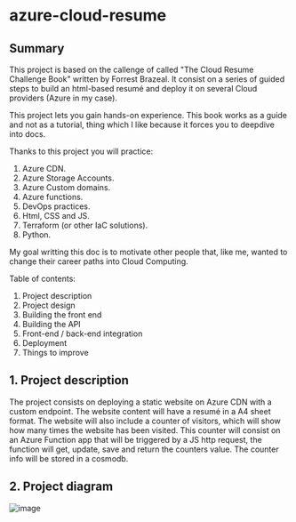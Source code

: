 # azure-cloud-resume

## Summary
This project is based on the callenge of called "The Cloud Resume Challenge Book" written by Forrest Brazeal. It consist on a series of guided steps to build an html-based resumé and deploy it on several Cloud providers (Azure in my case).

This project lets you gain hands-on experience. This book works as a guide and not as a tutorial, thing which I like because it forces you to deepdive into docs.

Thanks to this project you will practice:
1. Azure CDN.
2. Azure Storage Accounts.
3. Azure Custom domains.
4. Azure functions.
5. DevOps practices.
6. Html, CSS and JS.
7. Terraform (or other IaC solutions).
8. Python. 

My goal writting this doc is to motivate other people that, like me, wanted to change their career paths into Cloud Computing.

<p>Table of contents:</p>
<ol>
    <li>Project description</li>
    <li>Project design</li>
    <li>Building the front end</li>
    <li>Building the API</li>
    <li>Front-end / back-end integration</li>
    <li>Deployment</li>
    <li>Things to improve</li>
</ol>

## 1. Project description
The project consists on deploying a static website on Azure CDN with a custom endpoint. The website content will have a resumé in a A4 sheet format.
The website will also include a counter of visitors, which will show how many times the website has been visited.
This counter will consist on an Azure Function app that will be triggered by a JS http request, the function will get, update, save and return the counters value.
The counter info will be stored in a cosmodb.

## 2. Project diagram
![image](https://github.com/isaacvergara/azure-cloud-resume/assets/65440371/d714d1c0-4988-4b91-91dc-5ec6c986bf4f)
